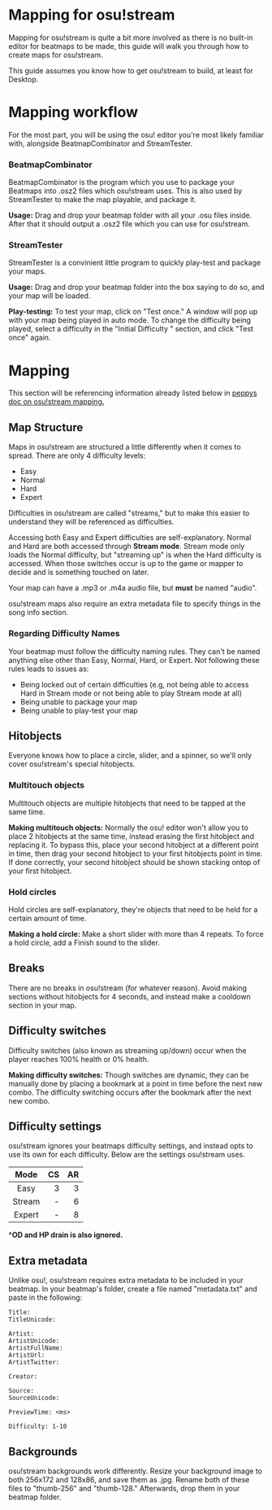 
# Mapping for osu!stream

Mapping for osu!stream is quite a bit more involved as there is no built-in editor for beatmaps to be made, this guide will walk you through how to create maps for osu!stream.

This guide assumes you know how to get osu!stream to build, at least for Desktop.

# Mapping workflow

For the most part, you will be using the osu! editor you're most likely familiar with, alongside BeatmapCombinator and StreamTester.

### BeatmapCombinator

BeatmapCombinator is the program which you use to package your Beatmaps into .osz2 files which osu!stream uses. This is also used by StreamTester to make the map playable, and package it.

**Usage:**
Drag and drop your beatmap folder with all your .osu files inside. After that it should output a .osz2 file which you can use for osu!stream.

### StreamTester
StreamTester is a convinient little program to quickly play-test and package your maps.

**Usage:**
Drag and drop your beatmap folder into the box saying to do so, and your map will be loaded.

**Play-testing:**
To test your map, click on "Test once." A window will pop up with your map being played in auto mode. To change the difficulty being played, select a difficulty in the "Initial Difficulty " section, and click "Test once" again.

# Mapping

This section will be referencing information already listed below in [peppys doc on osu!stream mapping.](https://docs.google.com/document/d/1FYmHhRX-onR-osgTS6uHSOZuu_0JEbfRZePVySvvr9g/edit?usp=drivesdk)

## Map Structure

  

Maps in osu!stream are structured a little differently when it comes to spread. There are only 4 difficulty levels:

* Easy
* Normal
* Hard
* Expert

Difficulties in osu!stream are called "streams," but to make this easier to understand they will be referenced as difficulties.

Accessing both Easy and Expert difficulties are self-explanatory. Normal and Hard are both accessed through **Stream mode**. Stream mode only loads the Normal difficulty, but "streaming up" is when the Hard difficulty is accessed. When those switches occur is up to the game or mapper to decide and is something  touched on later.

Your map can have a .mp3 or .m4a audio file, but **must** be named "audio".

osu!stream maps also require an extra metadata file to specify things in the song info section. 

  

### Regarding Difficulty Names

  Your beatmap must follow the difficulty naming rules. They can't be named anything else other than Easy, Normal, Hard, or Expert. Not following these rules leads to issues as:

* Being locked out of certain difficulties (e.g, not being able to access Hard in Stream mode or not being able to play Stream mode at all)
* Being unable to package your map
* Being unable to play-test your map

## Hitobjects

Everyone knows how to place a circle, slider, and a spinner, so we'll only cover osu!stream's special hitobjects.

### Multitouch objects

Multitouch objects are multiple hitobjects that need to be tapped at the same time.

**Making multitouch objects:**
Normally the osu! editor won't allow you to place 2 hitobjects at the same time, instead erasing the first hitobject and replacing it. To bypass this, place your second hitobject at a different point in time, then drag your second hitobject to your first hitobjects point in time. If done correctly, your second hitobject should be shown stacking ontop of your first hitobject. 

### Hold circles

  Hold circles are self-explanatory, they're objects that need to be held for a certain amount of time.

**Making a hold circle:**
Make a short slider with more than 4 repeats. To force a hold circle, add a Finish sound to the slider.  

## Breaks

There are no breaks in osu!stream (for whatever reason). Avoid making sections without hitobjects for 4 seconds, and instead make a cooldown section in your map.  

## Difficulty switches

 Difficulty switches (also known as streaming up/down) occur when the player reaches 100% health or 0% health.
  
**Making difficulty switches:**
Though switches are dynamic, they can be manually done by placing a bookmark at a point in time before the next new combo. The difficulty switching occurs after the bookmark after the next new combo. 

## Difficulty settings  

osu!stream ignores your beatmaps difficulty settings, and instead opts to use its own for each difficulty. Below are the settings osu!stream uses.

| Mode | CS | AR |
|:-----:|----:|--:|
|Easy|3|3|
|Stream|-|6|
|Expert|-|8|

***OD and HP drain is also ignored.**

## Extra metadata

Unlike osu!, osu!stream requires extra metadata to be included in your beatmap.
In your beatmap's folder, create a file named "metadata.txt" and paste in the following:  

	Title:
	TitleUnicode:

	Artist:
	ArtistUnicode:
	ArtistFullName:
	ArtistUrl: 
	ArtistTwitter:

	Creator:

	Source:
	SourceUnicode:

	PreviewTime: <ms>

	Difficulty: 1-10

## Backgrounds

osu!stream backgrounds work differently. Resize your background image to both 256x172 and 128x86, and save them as .jpg. Rename both of these files to "thumb-256" and "thumb-128." Afterwards, drop them in your beatmap folder.
<!--stackedit_data:
eyJoaXN0b3J5IjpbLTIwMDQ3NTcyNDhdfQ==
-->